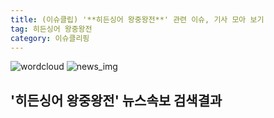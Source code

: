 ```yaml
---
title: (이슈클립) '**히든싱어 왕중왕전**' 관련 이슈, 기사 모아 보기
tag: 히든싱어 왕중왕전
category: 이슈클리핑
---
```

![wordcloud](https://s3.ap-northeast-2.amazonaws.com/lyrics101-wordcloud/2018-09-17-1537157597.png)
![news_img](https://user-images.githubusercontent.com/42597476/44507050-1206f400-a6e4-11e8-8d98-7ffbfebb353f.png)
## **'**히든싱어 왕중왕전**'** 뉴스속보 검색결과

